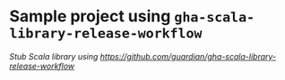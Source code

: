 # Sample project using `gha-scala-library-release-workflow`
_Stub Scala library using https://github.com/guardian/gha-scala-library-release-workflow_
